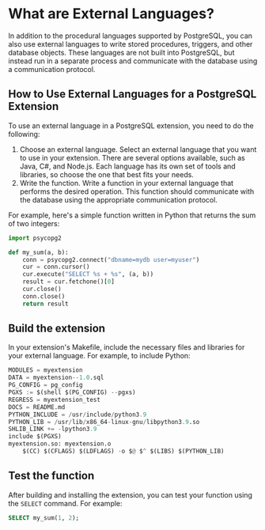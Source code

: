 # What are External Languages?

In addition to the procedural languages supported by PostgreSQL, you can also use external languages to write stored procedures, triggers, and other database objects. These languages are not built into PostgreSQL, but instead run in a separate process and communicate with the database using a communication protocol.

## How to Use External Languages for a PostgreSQL Extension

To use an external language in a PostgreSQL extension, you need to do the following:

1. Choose an external language. Select an external language that you want to use in your extension. There are several options available, such as Java, C#, and Node.js. Each language has its own set of tools and libraries, so choose the one that best fits your needs.
2. Write the function. Write a function in your external language that performs the desired operation. This function should communicate with the database using the appropriate communication protocol.

For example, here's a simple function written in Python that returns the sum of two integers:

```python
import psycopg2

def my_sum(a, b):
    conn = psycopg2.connect("dbname=mydb user=myuser")
    cur = conn.cursor()
    cur.execute("SELECT %s + %s", (a, b))
    result = cur.fetchone()[0]
    cur.close()
    conn.close()
    return result
```
## Build the extension

In your extension's Makefile, include the necessary files and libraries for your external language. For example, to include Python:

```python
MODULES = myextension
DATA = myextension--1.0.sql
PG_CONFIG = pg_config
PGXS := $(shell $(PG_CONFIG) --pgxs)
REGRESS = myextension_test
DOCS = README.md
PYTHON_INCLUDE = /usr/include/python3.9
PYTHON_LIB = /usr/lib/x86_64-linux-gnu/libpython3.9.so
SHLIB_LINK += -lpython3.9
include $(PGXS)
myextension.so: myextension.o
    $(CC) $(CFLAGS) $(LDFLAGS) -o $@ $^ $(LIBS) $(PYTHON_LIB)
```

## Test the function

After building and installing the extension, you can test your function using the `SELECT` command. For example:

```sql
SELECT my_sum(1, 2);
```

